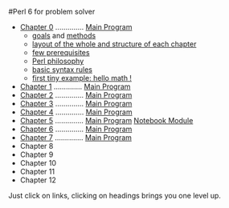 #Perl 6 for problem solver

   + [Chapter 0](/chapter/text0.md) .............. [Main Program](/chapter/bn0.pl6)
     * [goals](/chapter/text0.md#goals) and [methods](/chapter/text0.md#teaching-method)
     * [layout of the whole and structure of each chapter](#chapter-layout)
     * [few prerequisites](/chapter/text0.md#prerequisites)
     * [Perl philosophy](/chapter/text0.md#perl-philosophy)
     * [basic syntax rules](/chapter/text0.md#basic-syntax-rules)
     * [first tiny example: hello math !](/chapter/text0.md#first-example)
   + [Chapter 1](/chapter/text1.md) .............. [Main Program](/chapter/bn1.pl6)
   + [Chapter 2](/chapter/text2.md) .............. [Main Program](/chapter/bn2.pl6)
   + [Chapter 3](/chapter/text3.md) .............. [Main Program](/chapter/bn3.pl6)
   + [Chapter 4](/chapter/text4.md) .............. [Main Program](/chapter/bn4.pl6)
   + [Chapter 5](/chapter/text5.md) .............. [Main Program](/chapter/bn5.pl6) [Notebook Module](/chapter/Notebook5.pm6)
   + [Chapter 6](/chapter/text6.md) .............. [Main Program](/chapter/bn6.pl6)
   + [Chapter 7](/chapter/text7.md) .............. [Main Program](/chapter/bn7.pl6)
   + Chapter 8
   + Chapter 9
   + Chapter 10
   + Chapter 11
   + Chapter 12



   Just click on links, clicking on headings brings you one level up.

